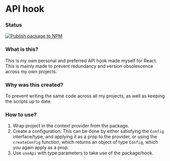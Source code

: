 # API hook

### Status

[![Publish package to NPM](https://github.com/LarsSK06/api-hook/actions/workflows/publish.yaml/badge.svg)](https://github.com/LarsSK06/api-hook/actions/workflows/npm-publish.yaml)

### What is this?

This is my own personal and preferred API hook made myself for React. This is mainly made to prevent redundancy and version obsolescence across my own projects.


### Why was this created?

To prevent writing the same code across all my projects, as well as keeping the scripts up to date.

### How to use?

1. Wrap project in the context provider from the package.
2. Create a configuration. This can be done by either satisfying the `Config` interface/type, and applying it as a prop to the provider, or using the `createConfig` function, which returns an object of type `Config`, which you again apply as a prop.
3. Use `useApi` with type parameters to take use of the package/hook.